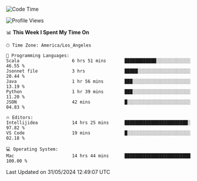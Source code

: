 <!--START_SECTION:waka-->
![Code Time](http://img.shields.io/badge/Code%20Time-1%2C030%20hrs%2025%20mins-blue)

![Profile Views](http://img.shields.io/badge/Profile%20Views-0-blue)

📊 **This Week I Spent My Time On** 

```text
🕑︎ Time Zone: America/Los_Angeles

💬 Programming Languages: 
Scala                    6 hrs 51 mins       ████████████░░░░░░░░░░░░░   46.55 % 
Jsonnet file             3 hrs               █████░░░░░░░░░░░░░░░░░░░░   20.44 % 
Java                     1 hr 56 mins        ███░░░░░░░░░░░░░░░░░░░░░░   13.19 % 
Python                   1 hr 39 mins        ███░░░░░░░░░░░░░░░░░░░░░░   11.20 % 
JSON                     42 mins             █░░░░░░░░░░░░░░░░░░░░░░░░   04.83 % 

🔥 Editors: 
Intellijidea             14 hrs 25 mins      ████████████████████████░   97.82 % 
VS Code                  19 mins             █░░░░░░░░░░░░░░░░░░░░░░░░   02.18 % 

💻 Operating System: 
Mac                      14 hrs 44 mins      █████████████████████████   100.00 % 
```


 Last Updated on 31/05/2024 12:49:07 UTC
<!--END_SECTION:waka-->
